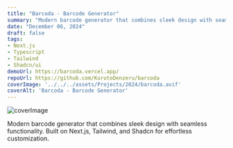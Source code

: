 ```yaml
---
title: "Barcoda - Barcode Generator"
summary: "Modern barcode generator that combines sleek design with seamless functionality. Built on Next.js, Tailwind, and Shadcn for effortless customization."
date: "December 06, 2024"
draft: false
tags:
- Next.js
- Typescript
- Tailwind
- Shadcn/ui
demoUrl: https://barcoda.vercel.app/
repoUrl: https://github.com/KurutoDenzeru/barcoda
coverImage: '../../../assets/Projects/2024/barcoda.avif'
coverAlt: 'Barcoda - Barcode Generator'
---
```


![coverImage](../../../assets/Projects/2024/barcoda.avif)

Modern barcode generator that combines sleek design with seamless functionality. Built on Next.js, Tailwind, and Shadcn for effortless customization.
